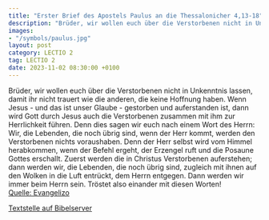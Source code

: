 ```yaml
---
title: "Erster Brief des Apostels Paulus an die Thessalonicher 4,13-18"
description: "Brüder, wir wollen euch über die Verstorbenen nicht in Unkenntnis lassen, damit ihr nicht trauert wie die anderen, die keine Hoffnung haben. Wenn Jesus - und das ist unser Glaube - gestorben und auferstanden ist, dann wird Gott durch Jesus auch die Verstorbenen zusammen mit ihm z...."
images:
- "/symbols/paulus.jpg"
layout: post
category: LECTIO 2
tag: LECTIO 2
date: 2023-11-02 08:30:00 +0100
---
```

Brüder, wir wollen euch über die Verstorbenen nicht in Unkenntnis lassen, damit ihr nicht trauert wie die anderen, die keine Hoffnung haben.
Wenn Jesus - und das ist unser Glaube - gestorben und auferstanden ist, dann wird Gott durch Jesus auch die Verstorbenen zusammen mit ihm zur Herrlichkeit führen.<!--more-->
Denn dies sagen wir euch nach einem Wort des Herrn: Wir, die Lebenden, die noch übrig sind, wenn der Herr kommt, werden den Verstorbenen nichts voraushaben.
Denn der Herr selbst wird vom Himmel herabkommen, wenn der Befehl ergeht, der Erzengel ruft und die Posaune Gottes erschallt. Zuerst werden die in Christus Verstorbenen auferstehen;
dann werden wir, die Lebenden, die noch übrig sind, zugleich mit ihnen auf den Wolken in die Luft entrückt, dem Herrn entgegen. Dann werden wir immer beim Herrn sein.
Tröstet also einander mit diesen Worten!<br>
[Quelle: Evangelizo](https://evangeliumtagfuertag.org/DE/gospel)

[Textstelle auf Bibelserver](https://www.bibleserver.com/EU/1.Thessalonicher4,13-18)
